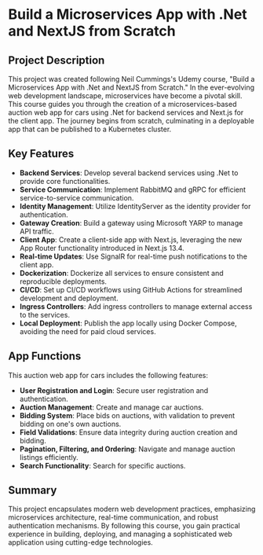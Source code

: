 # Build a Microservices App with .Net and NextJS from Scratch

## Project Description

This project was created following Neil Cummings's Udemy course, "Build a Microservices App with .Net and NextJS from Scratch." In the ever-evolving web development landscape, microservices have become a pivotal skill. This course guides you through the creation of a microservices-based auction web app for cars using .Net for backend services and Next.js for the client app. The journey begins from scratch, culminating in a deployable app that can be published to a Kubernetes cluster.

## Key Features

- **Backend Services**: Develop several backend services using .Net to provide core functionalities.
- **Service Communication**: Implement RabbitMQ and gRPC for efficient service-to-service communication.
- **Identity Management**: Utilize IdentityServer as the identity provider for authentication.
- **Gateway Creation**: Build a gateway using Microsoft YARP to manage API traffic.
- **Client App**: Create a client-side app with Next.js, leveraging the new App Router functionality introduced in Next.js 13.4.
- **Real-time Updates**: Use SignalR for real-time push notifications to the client app.
- **Dockerization**: Dockerize all services to ensure consistent and reproducible deployments.
- **CI/CD**: Set up CI/CD workflows using GitHub Actions for streamlined development and deployment.
- **Ingress Controllers**: Add ingress controllers to manage external access to the services.
- **Local Deployment**: Publish the app locally using Docker Compose, avoiding the need for paid cloud services.

## App Functions

This auction web app for cars includes the following features:

- **User Registration and Login**: Secure user registration and authentication.
- **Auction Management**: Create and manage car auctions.
- **Bidding System**: Place bids on auctions, with validation to prevent bidding on one's own auctions.
- **Field Validations**: Ensure data integrity during auction creation and bidding.
- **Pagination, Filtering, and Ordering**: Navigate and manage auction listings efficiently.
- **Search Functionality**: Search for specific auctions.

## Summary

This project encapsulates modern web development practices, emphasizing microservices architecture, real-time communication, and robust authentication mechanisms. By following this course, you gain practical experience in building, deploying, and managing a sophisticated web application using cutting-edge technologies.
